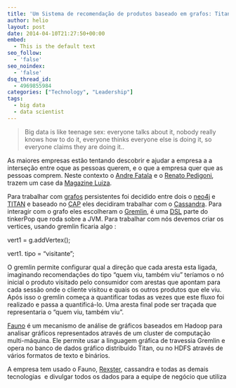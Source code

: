 ```yaml
---
title: 'Um Sistema de recomendação de produtos baseado em grafos: Titan, Cassandra, Redis e Hadoop em produção'
author: helio
layout: post
date: 2014-04-10T21:27:50+00:00
embed:
  - This is the default text
seo_follow:
  - 'false'
seo_noindex:
  - 'false'
dsq_thread_id:
  - 4969855984
categories: ["Technology", "Leadership"]
tags:
  - big data
  - data scientist
---
```

> Big data is like teenage sex: everyone talks about it, nobody really knows how to do it, everyone thinks everyone else is doing it, so everyone claims they are doing it..

As maiores empresas estão tentando descobrir e ajudar a empresa a a interseção entre oque as pessoas querem, e o que a empresa quer que as pessoas comprem. Neste contexto o [Andre Fatala][1] e o [Renato Pedigoni][2], trazem um case da [Magazine Luiza][3].

Para trabalhar com <a title="Teoria dos Grafos" href="http://en.wikipedia.org/wiki/Graph_theory" target="_blank">grafos</a> persistentes foi decidido entre dois o <a title="Neo4J" href="http://www.neo4j.org/" target="_blank">neo4j</a> e <a title="Titan" href="http://thinkaurelius.github.io/titan/" target="_blank">TITAN</a> e baseado no <a title="Teorema CAP" href="http://en.wikipedia.org/wiki/CAP_theorem" target="_blank">CAP</a> eles decidiram trabalhar com o <a title="Casandra" href="http://cassandra.apache.org/" target="_blank">Cassandra</a>. Para interagir com o grafo eles escolheram o <a title="Gremlin" href="https://github.com/tinkerpop/gremlin/wiki" target="_blank">Gremlin</a>, é uma <a title="DSL" href="http://en.wikipedia.org/wiki/Domain-specific_language" target="_blank">DSL</a> parte do tinkerPop que roda sobre a JVM. Para trabalhar com nós devemos criar os vertices, usando gremlin ficaria algo :

vert1 = g.addVertex();
  
vert1. tipo = &#8220;visitante&#8221;;

O gremlin permite configurar qual a direção que cada aresta esta ligada, imaginando recomendações do tipo &#8220;quem viu, também viu&#8221; teríamos o nó inicial o produto visitado pelo consumidor com arestas que apontam para cada sessão onde o cliente visitou e quais os outros produtos que ele viu. Após isso o gremlin começa a quantificar todas as vezes que este fluxo foi realizado e passa a quantificá-lo. Uma aresta final pode ser traçada que representaria o &#8220;quem viu, também viu&#8221;.

[Fauno][4] é um mecanismo de análise de gráficos baseados em Hadoop para analisar gráficos representados através de um cluster de computação multi-máquina. Ele permite usar a linguagem gráfica de travessia Gremlin e opera no banco de dados gráfico distribuído Titan, ou no HDFS através de vários formatos de texto e binários.

A empresa tem usado o Fauno, <a title="rexster" href="https://github.com/tinkerpop/rexster/wiki" target="_blank">Rexster</a>, cassandra e todas as demais tecnologias  e divulgar todos os dados para a equipe de negócio que utiliza

&nbsp;

 [1]: http://qconsp.com/user/andre-fatala
 [2]: http://qconsp.com/user/renato-pedigoni
 [3]: http://www.magazineluiza.com.br/ "Magazine Luiza"
 [4]: http://thinkaurelius.github.io/faunus/ "Faunus"